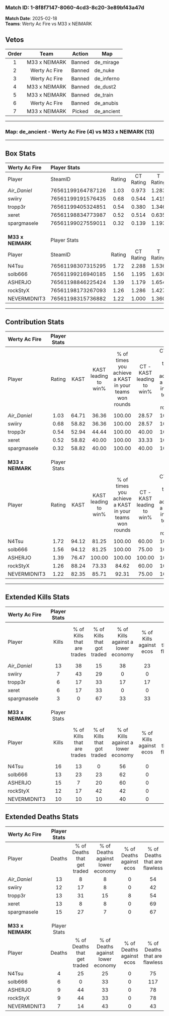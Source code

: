 ### Match ID: 1-8f8f7147-8060-4cd3-8c20-3e89bf43a47d  
**Match Date**: 2025-02-18  
**Teams**: Werty Ac Fire vs M33 x NEIMARK  

## Vetos  

| Order | Team | Action | Map |
| :---: | :--: | :----: | --- |
| 1 | M33 x NEIMARK | Banned | de_mirage |
| 2 | Werty Ac Fire | Banned | de_nuke |
| 3 | Werty Ac Fire | Banned | de_inferno |
| 4 | M33 x NEIMARK | Banned | de_dust2 |
| 5 | M33 x NEIMARK | Banned | de_train |
| 6 | Werty Ac Fire | Banned | de_anubis |
| 7 | M33 x NEIMARK | Picked | de_ancient |

---  

### **Map**: de_ancient - Werty Ac Fire (4) vs M33 x NEIMARK (13)  
---  

## Box Stats  

| **Werty Ac Fire** | Player Stats      |        |           |          |       |      |       |         |        |      |     |
| :- | :- | :-: | :-: | :-: | :-: | :-: | :-: | :-: | :-: | :-: | :-: |
| Player            | SteamID           | Rating | CT Rating | T Rating | KAST  | ADR  | Kills | Assists | Deaths | K/D  | HS% |
| _Air_Daniel_      | 76561199164787126 |  1.03  |   0.973   |  1.283   | 64.71 | 73.2 |  13   |    2    |   13   | 1.00 | 61  |
| swiiry            | 76561199191576435 |  0.68  |   0.544   |  1.415   | 58.82 | 64.8 |   7   |    1    |   12   | 0.58 | 71  |
| tropp3r           | 76561199405324851 |  0.54  |   0.380   |  1.346   | 52.94 | 54.7 |   6   |    3    |   13   | 0.46 | 66  |
| xeret             | 76561198834773987 |  0.52  |   0.514   |  0.635   | 58.82 | 35.2 |   6   |    3    |   13   | 0.46 | 66  |
| spargmasele       | 76561199027559011 |  0.32  |   0.139   |  1.193   | 58.82 | 37.9 |   3   |    5    |   15   | 0.20 | 66  |
|                   |                   |        |           |          |       |      |       |         |        |      |     |
|                   |                   |        |           |          |       |      |       |         |        |      |     |
|                   |                   |        |           |          |       |      |       |         |        |      |     |
| **M33 x NEIMARK** | Player Stats      |        |           |          |       |      |       |         |        |      |     |
| Player            | SteamID           | Rating | CT Rating | T Rating | KAST  | ADR  | Kills | Assists | Deaths | K/D  | HS% |
| N4Tsu             | 76561198307315295 |  1.72  |   2.288   |  1.536   | 94.12 | 80.9 |  16   |    4    |   4    | 4.00 | 25  |
| solb666           | 76561199216940185 |  1.56  |   1.195   |  1.630   | 94.12 | 94.4 |  13   |    7    |   6    | 2.17 | 69  |
| ASHERJO           | 76561198846225424 |  1.39  |   1.179   |  1.654   | 76.47 | 86.0 |  15   |    2    |   9    | 1.67 | 46  |
| rockStyX          | 76561198173267093 |  1.26  |   1.286   |  1.427   | 88.24 | 63.1 |  12   |    4    |   9    | 1.33 | 66  |
| NEVERMIDNIT3      | 76561198315736882 |  1.22  |   1.000   |  1.360   | 82.35 | 75.4 |  10   |    5    |   7    | 1.43 | 60  |
---  

## Contribution Stats  

| **Werty Ac Fire** | Player Stats |       |                      |                                                        |                           |                                                             |                          |                                                            |
| :- | :-: | :-: | :-: | :-: | :-: | :-: | :-: | :-: |
| Player            |    Rating    | KAST  | KAST leading to win% | % of times you achieve a KAST in your teams won rounds | CT - KAST leading to win% | CT - % of times you achieve a KAST in your teams won rounds | T - KAST leading to win% | T - % of times you achieve a KAST in your teams won rounds |
| _Air_Daniel_      |     1.03     | 64.71 |        36.36         |                         100.00                         |           28.57           |                           100.00                            |          50.00           |                           100.00                           |
| swiiry            |     0.68     | 58.82 |        36.36         |                         100.00                         |           28.57           |                           100.00                            |          50.00           |                           100.00                           |
| tropp3r           |     0.54     | 52.94 |        44.44         |                         100.00                         |           40.00           |                           100.00                            |          50.00           |                           100.00                           |
| xeret             |     0.52     | 58.82 |        40.00         |                         100.00                         |           33.33           |                           100.00                            |          50.00           |                           100.00                           |
| spargmasele       |     0.32     | 58.82 |        40.00         |                         100.00                         |           40.00           |                           100.00                            |          40.00           |                           100.00                           |
|                   |              |       |                      |                                                        |                           |                                                             |                          |                                                            |
|                   |              |       |                      |                                                        |                           |                                                             |                          |                                                            |
|                   |              |       |                      |                                                        |                           |                                                             |                          |                                                            |
| **M33 x NEIMARK** | Player Stats |       |                      |                                                        |                           |                                                             |                          |                                                            |
| Player            |    Rating    | KAST  | KAST leading to win% | % of times you achieve a KAST in your teams won rounds | CT - KAST leading to win% | CT - % of times you achieve a KAST in your teams won rounds | T - KAST leading to win% | T - % of times you achieve a KAST in your teams won rounds |
| N4Tsu             |     1.72     | 94.12 |        81.25         |                         100.00                         |           60.00           |                           100.00                            |          90.91           |                           100.00                           |
| solb666           |     1.56     | 94.12 |        81.25         |                         100.00                         |           75.00           |                           100.00                            |          83.33           |                           100.00                           |
| ASHERJO           |     1.39     | 76.47 |        100.00        |                         100.00                         |          100.00           |                           100.00                            |          100.00          |                           100.00                           |
| rockStyX          |     1.26     | 88.24 |        73.33         |                         84.62                          |           60.00           |                           100.00                            |          80.00           |                           80.00                            |
| NEVERMIDNIT3      |     1.22     | 82.35 |        85.71         |                         92.31                          |           75.00           |                           100.00                            |          90.00           |                           90.00                            |
---  

## Extended Kills Stats  

| **Werty Ac Fire** | Player Stats |                            |                            |                                    |                         |                              |                                 |                                       |                    |           |
| :- | :-: | :-: | :-: | :-: | :-: | :-: | :-: | :-: | :-: | :-: |
| Player            |    Kills     | % of Kills that are trades | % of Kills that got traded | % of Kills against a lower economy | % of Kills against ecos | % of Kills that are flawless | % of Kills that are close duels | % of Kills that are assisted by flash | Pistol Round Kills | AWP Kills |
| _Air_Daniel_      |      13      |             38             |             15             |                 38                 |           23            |              69              |                8                |                   0                   |         0          |     2     |
| swiiry            |      7       |             43             |             29             |                 0                  |            0            |              71              |                0                |                  14                   |         0          |     4     |
| tropp3r           |      6       |             17             |             33             |                 17                 |           17            |             100              |                0                |                   0                   |         0          |     1     |
| xeret             |      6       |             17             |             33             |                 0                  |            0            |              67              |               33                |                   0                   |         0          |     3     |
| spargmasele       |      3       |             0              |             67             |                 33                 |           33            |              33              |               33                |                  33                   |         1          |     0     |
|                   |              |                            |                            |                                    |                         |                              |                                 |                                       |                    |           |
|                   |              |                            |                            |                                    |                         |                              |                                 |                                       |                    |           |
|                   |              |                            |                            |                                    |                         |                              |                                 |                                       |                    |           |
| **M33 x NEIMARK** | Player Stats |                            |                            |                                    |                         |                              |                                 |                                       |                    |           |
| Player            |    Kills     | % of Kills that are trades | % of Kills that got traded | % of Kills against a lower economy | % of Kills against ecos | % of Kills that are flawless | % of Kills that are close duels | % of Kills that are assisted by flash | Pistol Round Kills | AWP Kills |
| N4Tsu             |      16      |             13             |             0              |                 56                 |            0            |              44              |                0                |                   0                   |         7          |     1     |
| solb666           |      13      |             23             |             23             |                 62                 |            0            |              69              |                8                |                   8                   |         0          |     2     |
| ASHERJO           |      15      |             7              |             20             |                 60                 |            0            |              73              |                7                |                  20                   |         0          |     0     |
| rockStyX          |      12      |             17             |             42             |                 42                 |            0            |              33              |               17                |                   8                   |         0          |     3     |
| NEVERMIDNIT3      |      10      |             10             |             10             |                 40                 |            0            |              70              |               10                |                   0                   |         0          |     0     |
## Extended Deaths Stats  

| **Werty Ac Fire** | Player Stats |                             |                                   |                          |                               |                            |                           |               |
| :- | :-: | :-: | :-: | :-: | :-: | :-: | :-: | :-: |
| Player            |    Deaths    | % of Deaths that get traded | % of Deaths against lower economy | % of Deaths against ecos | % of Deaths that are flawless | % of Deaths that are close | % of Deaths while blinded | Deaths to AWP |
| _Air_Daniel_      |      13      |              8              |                 8                 |            0             |              54               |             0              |             8             |       2       |
| swiiry            |      12      |             17              |                 8                 |            0             |              42               |             8              |             8             |       1       |
| tropp3r           |      13      |             31              |                15                 |            8             |              54               |             15             |             8             |       1       |
| xeret             |      13      |              8              |                 8                 |            0             |              69               |             8              |             0             |       1       |
| spargmasele       |      15      |             27              |                 7                 |            0             |              67               |             7              |            13             |       2       |
|                   |              |                             |                                   |                          |                               |                            |                           |               |
|                   |              |                             |                                   |                          |                               |                            |                           |               |
|                   |              |                             |                                   |                          |                               |                            |                           |               |
| **M33 x NEIMARK** | Player Stats |                             |                                   |                          |                               |                            |                           |               |
| Player            |    Deaths    | % of Deaths that get traded | % of Deaths against lower economy | % of Deaths against ecos | % of Deaths that are flawless | % of Deaths that are close | % of Deaths while blinded | Deaths to AWP |
| N4Tsu             |      4       |             25              |                25                 |            0             |              75               |             0              |             0             |       0       |
| solb666           |      6       |              0              |                33                 |            0             |              117              |             0              |             0             |       0       |
| ASHERJO           |      9       |             44              |                33                 |            0             |              78               |             11             |            11             |       0       |
| rockStyX          |      9       |             44              |                33                 |            0             |              78               |             0              |            11             |       1       |
| NEVERMIDNIT3      |      7       |             14              |                43                 |            0             |              43               |             43             |             0             |       0       |
